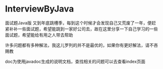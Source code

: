 # InterviewByJava
面试题Java版
又到年底跳槽季，每到这个时候才会发现自己又荒废了一年，便赶紧补补一些面试题，希望能跳到一家好公司去，故在这里分享一下自己学习的一些面试题，希望能给有用之人带去帮助

许多问题都有多种解法，我这儿罗列的并不是最优的，如果你有更好解法，请不吝赐教

doc为使用javadoc生成的说明文档，查找相关的问题可以去查看index页面
